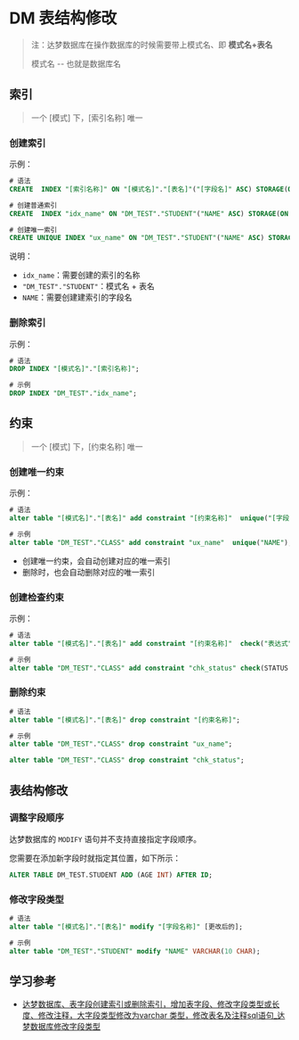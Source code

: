 # DM 表结构修改

>注：达梦数据库在操作数据库的时候需要带上模式名、即 **模式名+表名**
>
>模式名 -- 也就是数据库名

## 索引

> 一个 [模式] 下，[索引名称] 唯一

### 创建索引

示例：

```sql
# 语法
CREATE  INDEX "[索引名称]" ON "[模式名]"."[表名]"("[字段名]" ASC) STORAGE(ON "MAIN", CLUSTERBTR);

# 创建普通索引
CREATE  INDEX "idx_name" ON "DM_TEST"."STUDENT"("NAME" ASC) STORAGE(ON "MAIN", CLUSTERBTR);

# 创建唯一索引
CREATE UNIQUE INDEX "ux_name" ON "DM_TEST"."STUDENT"("NAME" ASC) STORAGE(ON "MAIN", CLUSTERBTR);
```

说明：

- `idx_name`：需要创建的索引的名称
- `"DM_TEST"."STUDENT"`：模式名 + 表名
- `NAME`：需要创建建索引的字段名

### 删除索引

示例：

```sql
# 语法
DROP INDEX "[模式名]"."[索引名称]";

# 示例
DROP INDEX "DM_TEST"."idx_name";
```



## 约束

> 一个 [模式] 下，[约束名称] 唯一

### 创建唯一约束

示例：

```sql
# 语法
alter table "[模式名]"."[表名]" add constraint "[约束名称]"  unique("[字段名]");

# 示例
alter table "DM_TEST"."CLASS" add constraint "ux_name"  unique("NAME");
```

- 创建唯一约束，会自动创建对应的唯一索引
- 删除时，也会自动删除对应的唯一索引



### 创建检查约束

示例：

```sql
# 语法
alter table "[模式名]"."[表名]" add constraint "[约束名称]"  check("表达式");

# 示例
alter table "DM_TEST"."CLASS" add constraint "chk_status" check(STATUS = 0 or STATUS = 1);
```



### 删除约束

```sql
# 语法
alter table "[模式名]"."[表名]" drop constraint "[约束名称]";

# 示例
alter table "DM_TEST"."CLASS" drop constraint "ux_name";

alter table "DM_TEST"."CLASS" drop constraint "chk_status";
```



## 表结构修改

### 调整字段顺序

达梦数据库的 `MODIFY` 语句并不支持直接指定字段顺序。

您需要在添加新字段时就指定其位置，如下所示：

```sql
ALTER TABLE DM_TEST.STUDENT ADD (AGE INT) AFTER ID;
```

### 修改字段类型

```sql
# 语法
alter table "[模式名]"."[表名]" modify "[字段名称]" [更改后的];

# 示例
alter table "DM_TEST"."STUDENT" modify "NAME" VARCHAR(10 CHAR);
```







## 学习参考

- [达梦数据库、表字段创建索引或删除索引，增加表字段、修改字段类型或长度、修改注释，大字段类型修改为varchar 类型，修改表名及注释sql语句_达梦数据库修改字段类型](https://blog.csdn.net/weixin_51114236/article/details/121680313)